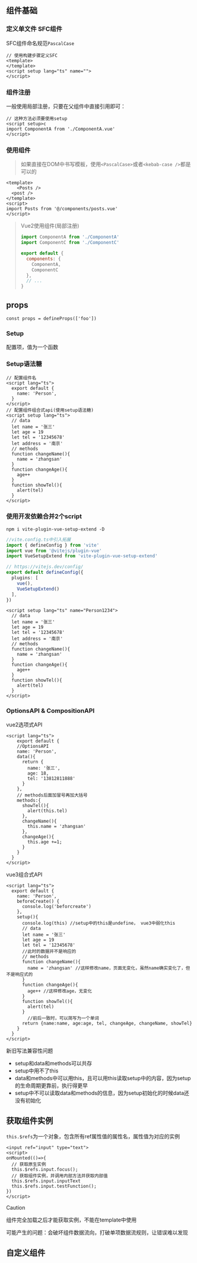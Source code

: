 ## 组件基础


### 定义单文件 SFC组件

SFC组件命名规范`PascalCase `

```vue
// 使用构建步骤定义SFC
<template>
</template>
<script setup lang="ts" name="">
</script>
```

### 组件注册

一般使用局部注册，只要在父组件中直接引用即可：

```vue
// 这种方法必须要使用setup
<script setup>c
import ComponentA from './ComponentA.vue'
</script>
```


### 使用组件

> 如果直接在DOM中书写模板，使用`<PascalCase>`或者`<kebab-case />`都是可以的

```vue
<template>
	<Posts />
  <post />
</template>
<script>
import Posts from '@/components/posts.vue'
</script>
```

> Vue2使用组件(局部注册)
>
> ```js
> import ComponentA from './ComponentA'
> import ComponentC from './ComponentC'
> 
> export default {
>   components: {
>     ComponentA,
>     ComponentC
>   },
>   // ...
> }
> ```
>
> 



## props

```vue
const props = defineProps(['foo'])
```

### Setup

配置项，值为一个函数



### Setup语法糖

```vue
// 配置组件名
<script lang="ts">
  export default {
    name: 'Person',
  }
</script>
// 配置组件组合式api(使用setup语法糖)
<script setup lang="ts">
  // data
  let name = '张三'
  let age = 19
  let tel = '12345678'
  let address = '南京'
  // methods
  function changeName(){
    name = 'zhangsan'
  }
  function changeAge(){
    age++
  }
  function showTel(){
    alert(tel)
  }
</script>
```



### 使用开发依赖合并2个script

`npm i vite-plugin-vue-setup-extend -D`

```ts
//vite.config.ts中引入拓展
import { defineConfig } from 'vite'
import vue from '@vitejs/plugin-vue'
import VueSetupExtend from 'vite-plugin-vue-setup-extend'

// https://vitejs.dev/config/
export default defineConfig({
  plugins: [
    vue(),
    VueSetupExtend()
  ],
})
```

```vue
<script setup lang="ts" name="Person1234">
  // data
  let name = '张三'
  let age = 19
  let tel = '12345678'
  let address = '南京'
  // methods
  function changeName(){
    name = 'zhangsan'
  }
  function changeAge(){
    age++
  }
  function showTel(){
    alert(tel)
  }
</script>
```



### OptionsAPI & CompositionAPI

vue2选项式API

```vue
<script lang="ts">
    export default {
	//OptionsAPI
    name: 'Person',
    data(){
      return {
        name: '张三',
        age: 18,
        tel: '13812811888'
      }
    },
    // methods后面加冒号再加大括号
    methods:{
      showTel(){
        alert(this.tel)
      },
      changeName(){
        this.name = 'zhangsan'
      },
      changeAge(){
        this.age +=1;
      }
    }
  }
</script>
```

vue3组合式API

```vue
<script lang="ts">
  export default {
    name: 'Person',
    beforeCreate() {
      console.log('beforcreate')
    },
    setup(){
      console.log(this) //setup中的this是undefine， vue3中弱化this
      // data
      let name = '张三'
      let age = 19
      let tel = '12345678'
      //此时的数据并不是响应的
      // methods
      function changeName(){
        name = 'zhangsan' //这样修改name，页面无变化，虽然name确实变化了，但不是响应式的
      }
      function changeAge(){
        age++ //这样修改age，无变化
      }
      function showTel(){
        alert(tel)
      }
        //前后一致时，可以简写为一个单词
      return {name:name, age:age, tel, changeAge, changeName, showTel}
    }
  }
</script>
```

新旧写法兼容性问题

- setup和data和methods可以共存
- setup中用不了this
- data和methods中可以用this，且可以用this读取setup中的内容，因为setup的生命周期更靠前，执行得更早
- setup中不可以读取data和methods的信息，因为setup初始化的时候data还没有初始化



## 获取组件实例



`this.$refs`为一个对象，包含所有ref属性值的属性名，属性值为对应的实例

 ```vue
 <input ref="input" type="text">
 <script>
 onMounted(()=>{
   // 获取原生实例
   this.$refs.input.focus();
   // 获取组件实例，并调用内部方法并获取内部值
   this.$refs.input.inputText
   this.$refs.input.testFunction();
 })
 </script>
 ```

> [!caution]
>
> 组件完全加载之后才能获取实例，不能在template中使用
>
> 可能产生的问题：会破坏组件数据流向，打破单项数据流规则，让错误难以发现



## 自定义组件



```vue
```



